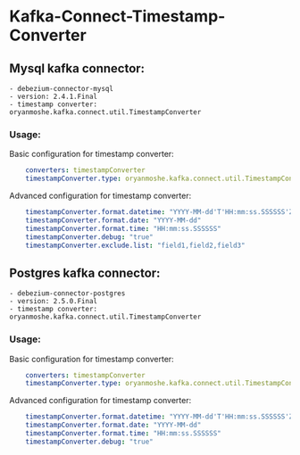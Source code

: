 # Kafka-Connect-Timestamp-Converter

## Mysql kafka connector: 
    - debezium-connector-mysql
    - version: 2.4.1.Final
    - timestamp converter: oryanmoshe.kafka.connect.util.TimestampConverter

### Usage:
Basic configuration for timestamp converter:
```yaml
    converters: timestampConverter
    timestampConverter.type: oryanmoshe.kafka.connect.util.TimestampConverter
```

Advanced configuration for timestamp converter:
```yaml
    timestampConverter.format.datetime: "YYYY-MM-dd'T'HH:mm:ss.SSSSSS'Z'"
    timestampConverter.format.date: "YYYY-MM-dd"
    timestampConverter.format.time: "HH:mm:ss.SSSSSS"
    timestampConverter.debug: "true"
    timestampConverter.exclude.list: "field1,field2,field3"
```

## Postgres kafka connector: 
    - debezium-connector-postgres
    - version: 2.5.0.Final
    - timestamp converter: oryanmoshe.kafka.connect.util.TimestampConverter

### Usage:
Basic configuration for timestamp converter:
```yaml
    converters: timestampConverter
    timestampConverter.type: oryanmoshe.kafka.connect.util.TimestampConverter
```

Advanced configuration for timestamp converter:
```yaml
    timestampConverter.format.datetime: "YYYY-MM-dd'T'HH:mm:ss.SSSSSS'Z'"
    timestampConverter.format.date: "YYYY-MM-dd"
    timestampConverter.format.time: "HH:mm:ss.SSSSSS"
    timestampConverter.debug: "true"
```
